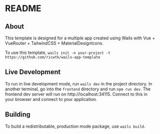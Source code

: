 # README

## About

This template is designed for a multiple app created using Wails with Vue + VueRouter + TailwindCSS + MaterialDesignIcons.

To use this template,
```wails init -n your-project -t https://github.com/ricwtk/wails-app-template```

## Live Development

To run in live development mode, run `wails dev` in the project directory. In another terminal, go into the `frontend`
directory and run `npm run dev`. The frontend dev server will run on http://localhost:34115. Connect to this in your
browser and connect to your application.

## Building

To build a redistributable, production mode package, use `wails build`.
